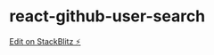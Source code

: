 # react-github-user-search

[Edit on StackBlitz ⚡️](https://stackblitz.com/edit/react-github-user-search)
